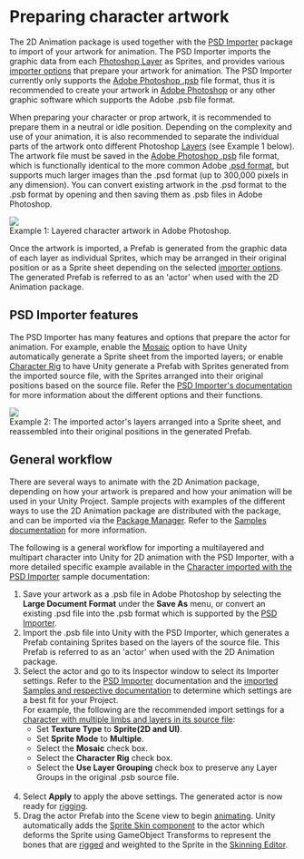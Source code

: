 # Preparing character artwork
The 2D Animation package is used together with the [PSD Importer](https://docs.unity3d.com/Packages/com.unity.2d.psdimporter@latest) package to import of your artwork for animation. The PSD Importer imports the graphic data from each [Photoshop Layer](https://helpx.adobe.com/photoshop/using/layer-basics.html) as Sprites, and provides various [importer options](#psd-importer-features) that prepare your artwork for animation. The PSD Importer currently only supports the [Adobe Photoshop .psb](https://helpx.adobe.com/photoshop/using/file-formats.html#large_document_format_psb) file format, thus it is recommended to create your artwork in [Adobe Photoshop](https://www.adobe.com/products/photoshop.html) or any other graphic software which supports the Adobe .psb file format.

When preparing your character or prop artwork, it is recommended to prepare them in a neutral or idle position. Depending on the complexity and use of your animation, it is also recommended to separate the individual parts of the artwork onto different Photoshop [Layers](https://helpx.adobe.com/photoshop/using/layer-basics.html) (see Example 1 below). The artwork file must be saved in the [Adobe Photoshop .psb](https://helpx.adobe.com/photoshop/using/file-formats.html#large_document_format_psb) file format, which is functionally identical to the more common Adobe [.psd format](https://helpx.adobe.com/photoshop/using/file-formats.html#photoshop_format_psd), but supports much larger images than the .psd format (up to 300,000 pixels in any dimension). You can convert existing artwork in the .psd format to the .psb format by opening and then saving them as .psb files in Adobe Photoshop.

![](images/2DAnimationV2_PSDLayers.png)<br/>Example 1: Layered character artwork in Adobe Photoshop.

Once the artwork is imported, a Prefab is generated from the graphic data of each layer as individual Sprites, which may be arranged in their original position or as a Sprite sheet depending on the selected [importer options](#psd-importer-features). The generated Prefab is referred to as an 'actor' when used with the 2D Animation package.

## PSD Importer features
The PSD Importer has many features and options that prepare the actor for animation. For example, enable the [Mosaic](https://docs.unity3d.com/Packages/com.unity.2d.psdimporter@5.0/manual/PSD-importer-properties.html#Mosiac) option to have Unity automatically generate a Sprite sheet from the imported layers; or enable [Character Rig](https://docs.unity3d.com/Packages/com.unity.2d.psdimporter@5.0/manual/PSD-importer-properties.html#character-rig) to have Unity generate a Prefab with Sprites generated from the imported source file, with the Sprites arranged into their original positions based on the source file. Refer the [PSD Importer's documentation](https://docs.unity3d.com/Packages/com.unity.2d.psdimporter@latest) for more information about the different options and their functions.

![](images/2DAnimationV2_Mosaic_Prefab.png)<br/>Example 2: The imported actor's layers arranged into a Sprite sheet, and reassembled into their original positions in the generated Prefab.

## General workflow
There are several ways to animate with the 2D Animation package, depending on how your artwork is prepared and how your animation will be used in your Unity Project. Sample projects with examples of the different ways to use the 2D Animation package are distributed with the package, and can be imported via the [Package Manager](https://docs.unity3d.com/Manual/Packages.html). Refer to the [Samples documentation](Examples.md) for more information.

The following is a general workflow for importing a multilayered and multipart character into Unity for 2D animation with the PSD Importer, with a more detailed specific example available in the [Character imported with the PSD Importer](ex-psd-importer.md) sample documentation:

1. Save your artwork as a .psb file in Adobe Photoshop by selecting the __Large Document Format__ under the __Save As__ menu, or convert an existing .psd file into the .psb format which is supported by the [PSD Importer](https://docs.unity3d.com/Packages/com.unity.2d.psdimporter@latest).
   <br/>
2. Import the .psb file into Unity with the PSD Importer, which generates a Prefab containing Sprites based on the layers of the source file. This Prefab is referred to as an 'actor' when used with the 2D Animation package.
   <br/>
3. Select the actor and go to its Inspector window to select its Importer settings. Refer to the [PSD Importer](https://docs.unity3d.com/Packages/com.unity.2d.psdimporter@latest) documentation and the [imported Samples and respective documentation](Examples.md) to determine which settings are a best fit for your Project. <br/>
   For example, the following are the recommended import settings for a [character with multiple limbs and layers in its source file](ex-psd-importer.md):
   <br/>
    * Set **Texture Type** to __Sprite(2D and UI)__.
    * Set **Sprite Mode** to __Multiple__.
    * Select the __Mosaic__ check box.
    * Select the __Character Rig__ check box.
    * Select the __Use Layer Grouping__ check box to preserve any Layer Groups in the original .psb source file.
    <br/>
4. Select __Apply__ to apply the above settings. The generated actor is now ready for [rigging](CharacterRig.md).
   <br/>
5. Drag the actor Prefab into the Scene view to begin [animating](Animating-actor.md). Unity automatically adds the [Sprite Skin component](SpriteSkin.md) to the actor which deforms the Sprite using GameObject Transforms to represent the bones that are [rigged](CharacterRig.md) and weighted to the Sprite  in the [Skinning Editor](SkinningEditor.md).
